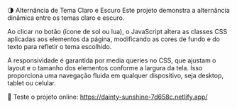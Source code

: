 🌗 Alternância de Tema Claro e Escuro
Este projeto demonstra a alternância dinâmica entre os temas claro e escuro.

Ao clicar no botão (ícone de sol ou lua), o JavaScript altera as classes CSS aplicadas aos elementos da página, modificando as cores de fundo e do texto para refletir o tema escolhido.

A responsividade é garantida por media queries no CSS, que ajustam o layout e o tamanho dos elementos conforme a largura da tela. Isso proporciona uma navegação fluida em qualquer dispositivo, seja desktop, tablet ou celular.

🔗 Teste o projeto online:
https://dainty-sunshine-7d658c.netlify.app/
